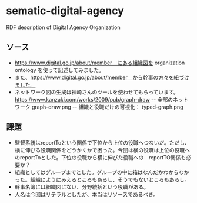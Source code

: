 # sematic-digital-agency
RDF description of Digital Agency Organization

## ソース
- https://www.digital.go.jp/about/member　にある組織図を organization ontology を使って記述してみました。
- また、https://www.digital.go.jp/about/member　から幹事の方々を紐づけました。
- ネットワーク図の生成は神崎さんのツールを使わせてもらっています。 　https://www.kanzaki.com/works/2009/pub/graph-draw
-- 全部のネットワーク graph-draw.png
-- 組織と役職だけの可視化： typed-graph.png

## 課題
- 監督系統はreportToという関係で下位から上位の役職へつないだ。ただし、横に伸びる役職関係をどうかくかで困った。今回は横の役職は上位の役職へのreportToとした。下位の役職から横に伸びた役職への　reportTO関係も必要か？
- 組織としてはグループまでとした。グループの中に箱はなんだかわからなかった。組織にようにみえるところもあるし、そうでもないところもあるし。
- 幹事名簿には組織図にない、分野統括という役職がある。
- 人名は今回はリテラルとしたが、本当はリソースであるべき。
